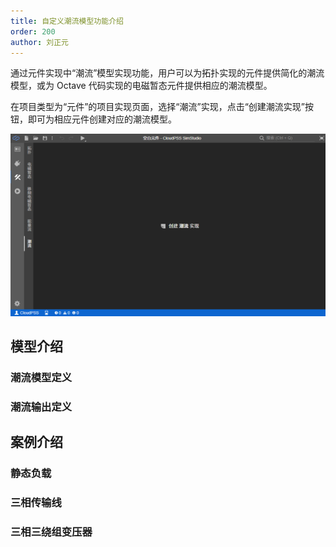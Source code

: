 ```yaml
---
title: 自定义潮流模型功能介绍
order: 200
author: 刘正元
---
```


通过元件实现中“潮流”模型实现功能，用户可以为拓扑实现的元件提供简化的潮流模型，或为 Octave 代码实现的电磁暂态元件提供相应的潮流模型。

在项目类型为“元件”的项目实现页面，选择“潮流”实现，点击“创建潮流实现”按钮，即可为相应元件创建对应的潮流模型。

![创建潮流模型](./before-create.png)

## 模型介绍

### 潮流模型定义

### 潮流输出定义

## 案例介绍

### 静态负载

### 三相传输线

### 三相三绕组变压器